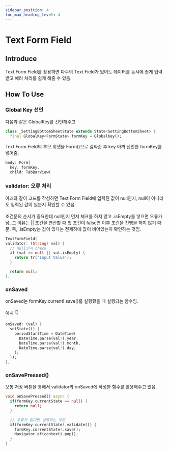 ```yaml
---
sidebar_position: 4
toc_max_heading_level: 4
---
```


# Text Form Field
## Introduce
Text Form Field를 활용하면 다수의 Text Field가 있어도 데이터를 동시에 쉽게 입력 받고 에러 처리를 쉽게 해줄 수 있음.

## How To Use
### Global Key 선언
다음과 같은 GlobalKey를 선언해주고 
```dart
class _SettingBottomSheetState extends State<SettingBottomSheet> {
  final GlobalKey<FormState> formKey = GlobalKey();
```
Text Form Field의 부모 위젯을 Form()으로 감싸준 후 key 아까 선언한 formKey를 넣어줌.
```dart
body: Form(
  key: formKey,
  child: TabBarView(
```

### validator: 오류 처리
아래와 같이 코드를 작성하면 Text Form Field에 입력된 값이 null인지, null이 아니라도 입력된 값이 있는지 확인할 수 있음. <br></br>
조건문의 순서가 중요한데 null인지 먼저 체크를 하지 않고 .isEmpty를 넣으면 오류가 남, 그 이유는 || 조건을 연산할 때 첫 조건이 false면 이후 조건을 진행을 하지 않기 때문. 즉, .isEmpty는 값이 있다는 전제하에 값이 비어있는지 확인하는 것임.
```dart
TextFormField(
validator: (String? val) {
  // null인지 check
  if (val == null || val.isEmpty) {
    return tr('Input Value');
  }

  return null;
},
```

### onSaved
onSaved는 formKey.current!.save()를 실행했을 때 실행되는 함수임.<br></br>
예시 👇
```dart
onSaved: (val) {
  setState(() {
    periodStartTime = DateTime(
      DateTime.parse(val!).year,
      DateTime.parse(val!).month,
      DateTime.parse(val!).day,
    );
  });
},
```

### onSavePressed() 
보통 저장 버튼을 통해서 validator와 onSaved에 작성한 함수를 활용해주고 있음.
```dart
void onSavePressed() async {
  if(formKey.currentState == null) {
    return null;
  }

  // 오류가 없다면 실행하는 부분
  if(formKey.currentState!.validate()) {
    formKey.currentState!.save();
    Navigator.of(context).pop();
  }
}
```
